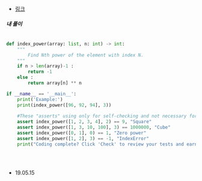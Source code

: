 - [링크](https://py.checkio.org/mission/easy-unpack/share/509bf6660cfb1bb07bde44f4b36b6f2f/)

##### 내 풀이

```python

def index_power(array: list, n: int) -> int:
    """
        Find Nth power of the element with index N.
    """
    if n > len(array)-1 :
        return -1
    else :
        return array[n] ** n

if __name__ == '__main__':
    print('Example:')
    print(index_power([96, 92, 94], 3))
    
    #These "asserts" using only for self-checking and not necessary for auto-testing
    assert index_power([1, 2, 3, 4], 2) == 9, "Square"
    assert index_power([1, 3, 10, 100], 3) == 1000000, "Cube"
    assert index_power([0, 1], 0) == 1, "Zero power"
    assert index_power([1, 2], 3) == -1, "IndexError"
    print("Coding complete? Click 'Check' to review your tests and earn cool rewards!")



```

<br>

- 19.05.15

